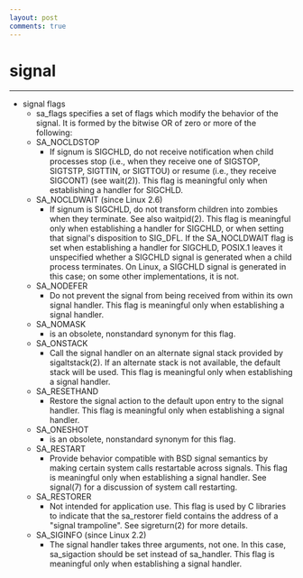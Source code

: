 ```yaml
---
layout: post
comments: true
---
```


# signal

---

* signal flags
  * sa_flags specifies a set of flags which modify the behavior of the signal.  It is formed by the bitwise OR of zero or more of the following:
  * SA_NOCLDSTOP
      * If  signum  is SIGCHLD, do not receive notification when child processes stop (i.e., when they receive one of SIGSTOP, SIGTSTP, SIGTTIN, or SIGTTOU) or resume (i.e., they receive SIGCONT) (see wait(2)).  This flag is meaningful only when establishing a handler for SIGCHLD.
  * SA_NOCLDWAIT (since Linux 2.6)
      * If signum is SIGCHLD, do not transform children into zombies when they terminate.  See also waitpid(2).  This flag is meaningful only when establishing a handler for SIGCHLD, or when setting that signal's disposition to SIG_DFL. If  the  SA_NOCLDWAIT  flag  is  set when establishing a handler for SIGCHLD, POSIX.1 leaves it unspecified whether a SIGCHLD signal is generated when a child process terminates.  On Linux, a SIGCHLD signal is generated in this case; on some other implementations, it is not.
  * SA_NODEFER
      * Do not prevent the signal from being received from within its own signal handler.  This flag is meaningful only when establishing a signal handler.
  * SA_NOMASK
      * is an obsolete, nonstandard synonym for this flag.
  * SA_ONSTACK
      * Call  the  signal  handler  on  an alternate signal stack provided by sigaltstack(2).  If an alternate stack is not available, the default stack will be used. This flag is meaningful only when establishing a signal handler.
  * SA_RESETHAND
      * Restore the signal action to the default upon entry to the signal handler.  This flag is meaningful only when establishing a signal handler.
  * SA_ONESHOT
      * is an obsolete, nonstandard synonym for this flag.
  * SA_RESTART
      * Provide behavior compatible with BSD signal semantics by making certain system calls restartable across signals.  This flag is meaningful only when establishing a signal handler.  See signal(7) for a discussion of system call restarting.
  * SA_RESTORER
      * Not intended for application use.  This flag is used by C libraries to indicate that the sa_restorer field contains the address of a "signal trampoline".  See sigreturn(2) for more details.
  * SA_SIGINFO (since Linux 2.2)
      * The  signal handler takes three arguments, not one.  In this case, sa_sigaction should be set instead of sa_handler.  This flag is meaningful only when establishing a signal handler.
